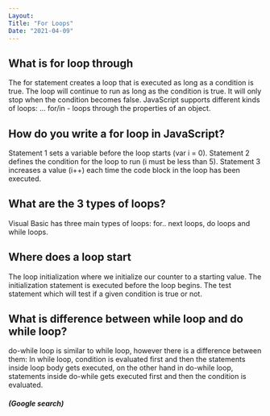 ```yaml
---
Layout:
Title: "For Loops"
Date: "2021-04-09"
---
```


## What is for loop through

The for statement creates a loop that is executed as long as a condition is true. The loop will continue to run as long as the condition is true. It will only stop when the condition becomes false. JavaScript supports different kinds of loops: ... for/in - loops through the properties of an object.

## How do you write a for loop in JavaScript?

Statement 1 sets a variable before the loop starts (var i = 0). Statement 2 defines the condition for the loop to run (i must be less than 5). Statement 3 increases a value (i++) each time the code block in the loop has been executed.

## What are the 3 types of loops?

Visual Basic has three main types of loops: for.. next loops, do loops and while loops.

## Where does a loop start

The loop initialization where we initialize our counter to a starting value. The initialization statement is executed before the loop begins. The test statement which will test if a given condition is true or not.

## What is difference between while loop and do while loop?

do-while loop is similar to while loop, however there is a difference between them: In while loop, condition is evaluated first and then the statements inside loop body gets executed, on the other hand in do-while loop, statements inside do-while gets executed first and then the condition is evaluated.

##### (Google search)